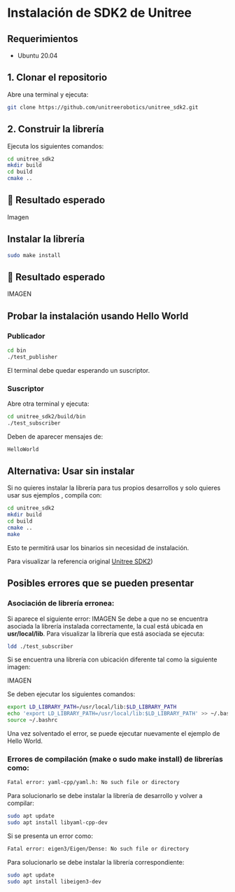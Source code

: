 # Instalación de SDK2 de Unitree  

## Requerimientos  
- Ubuntu 20.04

## 1️. Clonar el repositorio  
Abre una terminal y ejecuta: 
```bash
git clone https://github.com/unitreerobotics/unitree_sdk2.git
```
## 2. Construir la librería
Ejecuta los siguientes comandos:
```bash
cd unitree_sdk2
mkdir build
cd build
cmake ..
```
## 📌 Resultado esperado
Imagen
## Instalar la librería
```bash
sudo make install
```
## 📌 Resultado esperado
IMAGEN
## Probar la instalación usando Hello World
### Publicador
```bash
cd bin
./test_publisher
```
El terminal debe quedar esperando un suscriptor.

### Suscriptor
Abre otra terminal y ejecuta:
```bash
cd unitree_sdk2/build/bin
./test_subscriber
```
Deben de aparecer mensajes de:
```bash
HelloWorld
```
## Alternativa: Usar sin instalar
Si no quieres instalar la librería para tus propios desarrollos y solo quieres usar sus ejemplos , compila con:

```bash
cd unitree_sdk2
mkdir build
cd build
cmake ..
make
```
Esto te permitirá usar los binarios sin necesidad de instalación.

Para visualizar la referencia original [Unitree SDK2](https://github.com/unitreerobotics/unitree_sdk2))

## Posibles errores que se pueden presentar
### Asociación de librería erronea:
Si aparece el siguiente error:
IMAGEN
Se debe a que no se encuentra asociada la librería instalada correctamente, la cual está
ubicada en **usr/local/lib**. Para visualizar la librería que está asociada se ejecuta:
```bash
ldd ./test_subscriber
```
Si se encuentra una librería con ubicación diferente tal como la siguiente
imagen:

IMAGEN

Se deben ejecutar los siguientes comandos:
```bash
export LD_LIBRARY_PATH=/usr/local/lib:$LD_LIBRARY_PATH
echo 'export LD_LIBRARY_PATH=/usr/local/lib:$LD_LIBRARY_PATH' >> ~/.bashrc
source ~/.bashrc
```

Una vez solventado el error, se puede ejecutar nuevamente el ejemplo de Hello World.

### Errores de compilación (make o sudo make install) de librerías como:
```bash
Fatal error: yaml-cpp/yaml.h: No such file or directory
```
Para solucionarlo se debe instalar la librería de desarrollo y volver a compilar:
```bash
sudo apt update
sudo apt install libyaml-cpp-dev
```
Si se presenta un error como:
```bash
Fatal error: eigen3/Eigen/Dense: No such file or directory
```
Para solucionarlo se debe instalar la librería correspondiente:
```bash
sudo apt update
sudo apt install libeigen3-dev
```
